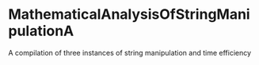 # MathematicalAnalysisOfStringManipulationA
A compilation of three instances of string manipulation and time efficiency
